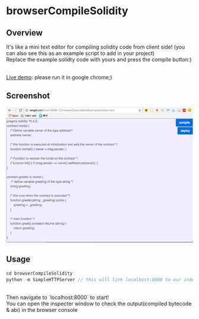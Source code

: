 # browserCompileSolidity

## Overview
It's like a mini text editor for compiling solidity code from client side! (you can also see this as an example script to add in your project)<br>
Replace the example solidty code with yours and press the compile button:)<br><br>

[Live demo](http://rawgit.com/tina1998612/browserCompileSolidity/master/index.html): please run it in google chrome;)

## Screenshot
![demo img](img/demo.png)

## Usage
```javascript
cd browserCompileSolidity
python -m SimpleHTTPServer // this will link localhost:8000 to our index.html
```
<br>
Then navigate to `localhost:8000` to start!<br>
You can open the inspecter window to check the output(compiled bytecode & abi) in the browser console
